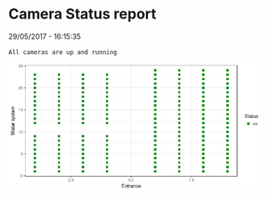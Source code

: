 Camera Status report
================
29/05/2017 - 16:15:35

    All cameras are up and running

![](camreport_files/figure-markdown_github/unnamed-chunk-2-1.png)
